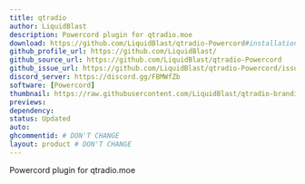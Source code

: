```yaml
---
title: qtradio
author: LiquidBlast
description: Powercord plugin for qtradio.moe
download: https://github.com/LiquidBlast/qtradio-Powercord#installation
github_profile_url: https://github.com/LiquidBlast/
github_source_url: https://github.com/LiquidBlast/qtradio-Powercord
github_issue_url: https://github.com/LiquidBlast/qtradio-Powercord/issues
discord_server: https://discord.gg/FBMWfZb
software: [Powercord]
thumbnail: https://raw.githubusercontent.com/LiquidBlast/qtradio-branding/master/logos/qt-medium.png
previews:
dependency:
status: Updated
auto:
ghcommentid: # DON'T CHANGE
layout: product # DON'T CHANGE
---
```

Powercord plugin for qtradio.moe
